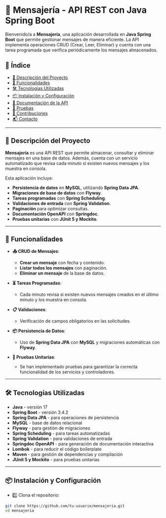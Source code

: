 # 📩 Mensajería - API REST con Java Spring Boot

Bienvenido/a a **Mensajería**, una aplicación desarrollada en **Java Spring Boot** que permite gestionar mensajes de manera eficiente. La API implementa operaciones CRUD (Crear, Leer, Eliminar) y cuenta con una tarea programada que verifica periódicamente los mensajes almacenados.

## 📖 Índice

- [📝 Descripción del Proyecto](#-descripción-del-proyecto)
- [🎯 Funcionalidades](#-funcionalidades)
- [🛠️ Tecnologías Utilizadas](#️-tecnologías-utilizadas)
- [📦 Instalación y Configuración](#-instalación-y-configuración)
- [📑 Documentación de la API](#-documentación-de-la-api)
- [🧪 Pruebas](#-pruebas)
- [🤝 Contribuciones](#-contribuciones)
- [📬 Contacto](#-contacto)

---

## 📝 Descripción del Proyecto

**Mensajería** es una API REST que permite almacenar, consultar y eliminar mensajes en una base de datos. Además, cuenta con un servicio automatizado que revisa cada minuto si existen nuevos mensajes y los muestra en consola.

Esta aplicación incluye:
- **Persistencia de datos** en **MySQL**, utilizando **Spring Data JPA**.
- **Migraciones de base de datos** con **Flyway**.
- **Tareas programadas** con **Spring Scheduling**.
- **Validaciones de entrada** con **Spring Validation**.
- **Paginación** para optimizar consultas.
- **Documentación OpenAPI** con **Springdoc**.
- **Pruebas unitarias** con **JUnit 5 y Mockito**.

---

## 🎯 Funcionalidades

- **📤 CRUD de Mensajes**:
  - **Crear un mensaje** con fecha y contenido.
  - **Listar todos los mensajes** con paginación.
  - **Eliminar un mensaje** de la base de datos.

- **⏳ Tareas Programadas**:
  - Cada minuto revisa si existen nuevos mensajes creados en el último minuto y los muestra en consola.

- **📋 Validaciones**:
  - Verificación de campos obligatorios en las solicitudes.

- **📦 Persistencia de Datos**:
  - Uso de **Spring Data JPA** con **MySQL** y migraciones automáticas con **Flyway**.

- **🧪 Pruebas Unitarias**:
  - Se han implementado pruebas para garantizar la correcta funcionalidad de los servicios y controladores.

---

## 🛠️ Tecnologías Utilizadas

- **Java** - versión 17
- **Spring Boot** - versión 3.4.2
- **Spring Data JPA** - para operaciones de persistencia
- **MySQL** - base de datos relacional
- **Flyway** - para gestión de migraciones
- **Spring Scheduling** - para tareas automatizadas
- **Spring Validation** - para validaciones de entrada
- **Springdoc OpenAPI** - para generación de documentación interactiva
- **Lombok** - para reducir el código boilerplate
- **Maven** - para gestión de dependencias y compilación
- **JUnit 5 y Mockito** - para pruebas unitarias

---

## 📦 Instalación y Configuración

- 1️⃣ Clona el repositorio:

```bash
git clone https://github.com/tu-usuario/mensajeria.git
cd mensajeria

